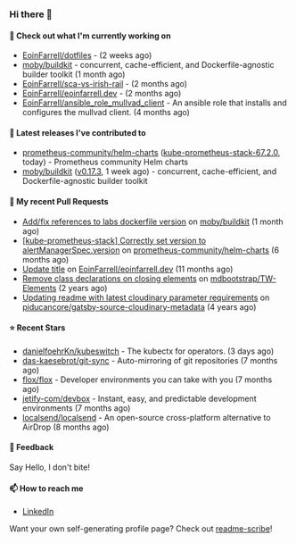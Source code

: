 ### Hi there 👋

#### 👷 Check out what I'm currently working on

- [EoinFarrell/dotfiles](https://github.com/EoinFarrell/dotfiles) -  (2 weeks ago)
- [moby/buildkit](https://github.com/moby/buildkit) - concurrent, cache-efficient, and Dockerfile-agnostic builder toolkit (1 month ago)
- [EoinFarrell/sca-vs-irish-rail](https://github.com/EoinFarrell/sca-vs-irish-rail) -  (2 months ago)
- [EoinFarrell/eoinfarrell.dev](https://github.com/EoinFarrell/eoinfarrell.dev) -  (2 months ago)
- [EoinFarrell/ansible_role_mullvad_client](https://github.com/EoinFarrell/ansible_role_mullvad_client) - An ansible role that installs and configures the mullvad client. (4 months ago)

#### 🔭 Latest releases I've contributed to

- [prometheus-community/helm-charts](https://github.com/prometheus-community/helm-charts) ([kube-prometheus-stack-67.2.0](https://github.com/prometheus-community/helm-charts/releases/tag/kube-prometheus-stack-67.2.0), today) - Prometheus community Helm charts
- [moby/buildkit](https://github.com/moby/buildkit) ([v0.17.3](https://github.com/moby/buildkit/releases/tag/v0.17.3), 1 week ago) - concurrent, cache-efficient, and Dockerfile-agnostic builder toolkit

#### 🔨 My recent Pull Requests

- [Add/fix references to labs dockerfile version](https://github.com/moby/buildkit/pull/5447) on [moby/buildkit](https://github.com/moby/buildkit) (1 month ago)
- [[kube-prometheus-stack] Correctly set version to alertManagerSpec.version](https://github.com/prometheus-community/helm-charts/pull/4561) on [prometheus-community/helm-charts](https://github.com/prometheus-community/helm-charts) (6 months ago)
- [Update title](https://github.com/EoinFarrell/eoinfarrell.dev/pull/29) on [EoinFarrell/eoinfarrell.dev](https://github.com/EoinFarrell/eoinfarrell.dev) (11 months ago)
- [Remove class declarations on closing elements](https://github.com/mdbootstrap/TW-Elements/pull/1071) on [mdbootstrap/TW-Elements](https://github.com/mdbootstrap/TW-Elements) (2 years ago)
- [Updating readme with latest cloudinary parameter requirements](https://github.com/piducancore/gatsby-source-cloudinary-metadata/pull/1) on [piducancore/gatsby-source-cloudinary-metadata](https://github.com/piducancore/gatsby-source-cloudinary-metadata) (4 years ago)

#### ⭐ Recent Stars

- [danielfoehrKn/kubeswitch](https://github.com/danielfoehrKn/kubeswitch) - The kubectx  for operators. (3 days ago)
- [das-kaesebrot/git-sync](https://github.com/das-kaesebrot/git-sync) - Auto-mirroring of git repositories (7 months ago)
- [flox/flox](https://github.com/flox/flox) - Developer environments you can take with you (7 months ago)
- [jetify-com/devbox](https://github.com/jetify-com/devbox) - Instant, easy, and predictable development environments (7 months ago)
- [localsend/localsend](https://github.com/localsend/localsend) - An open-source cross-platform alternative to AirDrop (8 months ago)

#### 💬 Feedback

Say Hello, I don't bite!

#### 📫 How to reach me

- [LinkedIn](https://www.linkedin.com/in/eoinfarrell/)

Want your own self-generating profile page? Check out [readme-scribe](https://github.com/muesli/readme-scribe)!

